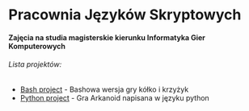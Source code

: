 # Pracownia Języków Skryptowych

#### Zajęcia na studia magisterskie kierunku Informatyka Gier Komputerowych

###### Lista projektów:
* [Bash project](https://github.com/drzajwo/Pracownia-jezykow-skryptowych/tree/master/tic-tac-toe-bash) - Bashowa wersja gry kółko i krzyżyk
* [Python project](https://github.com/drzajwo/Pracownia-jezykow-skryptowych/tree/master/breakout-python) - Gra Arkanoid napisana w języku python
